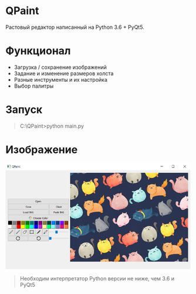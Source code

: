# QPaint
Растовый редактор написанный на Python 3.6 + PyQt5.

# Функционал
  - Загрузка  / сохранение изображений
  - Задание и изменение размеров холста
  - Разные инструменты и их настройка
  - Выбор палитры

# Запуск 
> C:\QPaint>python main.py

# Изображение
![Screenshot](Screenshot_1.png)

>Необходим интерпретатор Python версии не ниже, чем 3.6 и PyQt5

